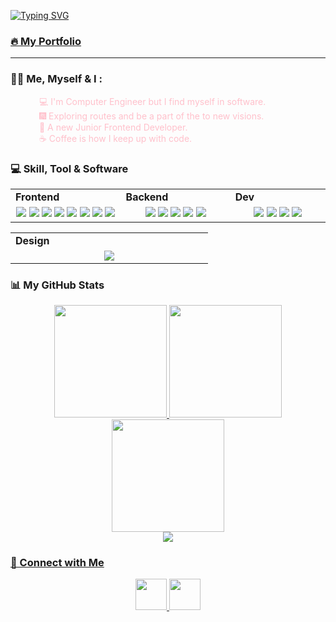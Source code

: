 <a href="https://git.io/typing-svg"><img src="https://readme-typing-svg.demolab.com?font=Fira+Code&size=25&pause=1000&color=42b757&background=000000&width=800&lines=Hello👋+I'm+Fulya.;🌱I'm+a+Junior+Software+Developer!" alt="Typing SVG" /></a>
<br />
### [🔥 My Portfolio](https://fulyaertay.netlify.app/)

----------------------

### :woman_technologist: Me, Myself & I :

&emsp;&emsp;&emsp;<font color="pink"> 💻 I'm Computer Engineer but I find myself in software. </font> </br>
&emsp;&emsp;&emsp;<font color="pink"> 🎆 Exploring routes and be a part of the to new visions. </font>
</br>
&emsp;&emsp;&emsp;<font color="pink"> 🌱 A new Junior Frontend Developer. </font>
</br>
&emsp;&emsp;&emsp;<font color="pink"> ☕ Coffee is how I keep up with code.</font> <br>


### 💻 Skill, Tool & Software

<div align="center" style="witdh:100%"> 
  <table>
    <tr>
      <td valign="center" width="100px"><b>Frontend<b></td>
      <td valign="center" width="100px"><b>Backend<b></td>
      <td valign="center" width="100px"><b>Dev<b></td>
    </tr>
    <tr>
      <td valign="center" align="center" width="300px">
        <img src="https://img.shields.io/badge/HTML-blue" /> 
        <img src="https://img.shields.io/badge/CSS-blue" />
        <img src="https://img.shields.io/badge/JavaScript-blue" /> 
        <img src="https://img.shields.io/badge/TypeScript-blue" />
        <img src="https://img.shields.io/badge/React-blue" /> 
        <img src="https://img.shields.io/badge/Bootstrap-blue" /> 
        <img src="https://img.shields.io/badge/Tailwind-blue" /> 
        <img src="https://img.shields.io/badge/Next-blue" /> 
      </td>      
      <td valign="center" align="center" width="300px">
        <img src="https://img.shields.io/badge/Django-blue" /> 
        <img src="https://img.shields.io/badge/Python-blue" />     
        <img src="https://img.shields.io/badge/Pandas-blue" /> 
        <img src="https://img.shields.io/badge/Numpy-blue" /> 
        <img src="https://img.shields.io/badge/Node.js-blue" /> 
      </td>
      <td valign="center" align="center" width="300px">
        <img src="https://img.shields.io/badge/CI/CD-blue" /> 
        <img src="https://img.shields.io/badge/MySQL-blue" /> 
        <img src="https://img.shields.io/badge/NoSQL-blue" /> 
        <img src="https://img.shields.io/badge/MongoDB-blue" /> 
      </td>
    </tr>
  </table>
  
 <table>
    <tr>
      <td valign="center" width="100px"><b>Design<b></td>
    </tr>
    <tr>
     <td valign="center" align="center" width="300px">
       <img src="https://img.shields.io/badge/Figma-blue" /> 
      </td>
    </tr>
  </table>
</div>



### 📊 My GitHub Stats


<div align="center">
  <a href="https://github.com/fulyaertay">
  <img height="180em" src="https://github-readme-stats.vercel.app/api?username=fulyaertay&theme=nightowl&hide_border=true&include_all_commits=false&count_private=true"/>
    <img height="180em" src="https://github-readme-streak-stats.herokuapp.com/?user=fulyaertay&theme=nightowl&hide_border=true" />
  <img height="180em" src="https://github-readme-stats.vercel.app/api/top-langs/?username=fulyaertay&theme=nightowl&hide_border=true&include_all_commits=false&count_private=true&layout=compact"/>
</div>


<div align="center">
  <img src="https://komarev.com/ghpvc/?username=fulyaertay&&style=flat-square" align="center" />
 </div>
     
### 💬 Connect with Me  
<p align="center">
<a href="https://www.linkedin.com/mwlite/in/fulya-ertay-40a593156">
  <img height="50" src="https://user-images.githubusercontent.com/46517096/166973395-19676cd8-f8ec-4abf-83ff-da8243505b82.png"/>
</a>
 <a href="https://www.github.com/fulyaertay" target="_blank" rel="noreferrer"><img src="https://raw.githubusercontent.com/danielcranney/readme-generator/main/public/icons/socials/github.svg" height="50" /></a> 
</p>  
  

<br/>  
